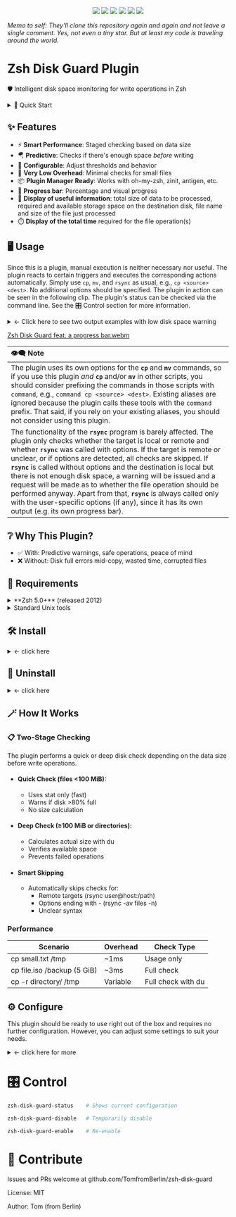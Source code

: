 <p align="center">
  <img src="https://img.shields.io/badge/Zsh%20Plugin-zsh--disk--guard-blue?style=plastic">
  <img src="https://img.shields.io/badge/zsh%20version-%E2%89%A55.0-blue?style=plastic">
  <img src="https://img.shields.io/badge/platform-Linux%20%7C%20macOS%20%7C%20BSD-lightgrey?style=plastic">
  <img src="https://img.shields.io/badge/license-MIT-green?style=plastic">
  <img src="https://img.shields.io/github/stars/TomfromBerlin/zsh-disk-guard?style=plastic">
  <img src="https://img.shields.io/github/downloads/TomfromBerlin/zsh-disk-guard/total?style=plastic&labelColor=grey&color=blue">
<!--
![GitHub Downloads (all assets, all releases)](https://img.shields.io/github/downloads/TomfromBerlin/zsh-disk-guard/total?style=plastic&labelColor=grey&color=blue)
-->
  </p>
  
_Memo to self: They'll clone this repository again and again and not leave a single comment. Yes, not even a tiny star. But at least my code is traveling around the world._

# Zsh Disk Guard Plugin

🛡️ Intelligent disk space monitoring for write operations in Zsh

<details><summary> 🚀 Quick Start</summary>

```zsh
 # Install
 git clone https://github.com/TomfromBerlin/zsh-disk-guard ~/.config/zsh/plugins/zsh-disk-guard
 echo "source ~/.config/zsh/plugins/zsh-disk-guard/zsh-disk-guard.plugin.zsh" >> ~/.zshrc
 source ~/.zshrc
```
For installation with the plugin manager or framework of your choice, see the 🛠️ Install section.
</details>

## ✨ Features

- ⚡ **Smart Performance**: Staged checking based on data size
- 🪂 **Predictive**: Checks if there's enough space *before* writing
- 🔧 **Configurable**: Adjust thresholds and behavior
- 🫥 **Very Low Overhead**: Minimal checks for small files
- 📦 **Plugin Manager Ready**: Works with oh-my-zsh, zinit, antigen, etc.
- 👣 **Progress bar**: Percentage and visual progress
- 💾 **Display of useful information**: total size of data to be processed, required and available storage space on the destination disk, file name and size of the file just processed
- ⏱️ **Display of the total time** required for the file operation(s)

## 🖥️ Usage

Since this is a plugin, manual execution is neither necessary nor useful. The plugin reacts to certain triggers and executes the corresponding actions automatically. Simply use `cp`, `mv`, and `rsync` as usual, e.g., `cp <source> <dest>`. No additional options should be specified. The plugin in action can be seen in the following clip. The plugin's status can be checked via the command line. See the 🎛️ Control section for more information.

<details><summary> ← Click here to see two output examples with low disk space warning</summary>

```zsh

# Automatically checked
cp large-file.iso /backup/
# ⚠️  Warning: Partition /backup is 85% full!
# Continue anyway? [y/N]

# Prevents write if not enough space
mv bigdata/ /mnt/small-disk/
# ❌ ERROR: Not enough disk space on /mnt/small-disk!
#    Required: 5 GiB
#    Available: 3 GiB
#    Missing: 2048 MiB

# Smart: skips remote targets
rsync -av files/ user@remote:/backup/  # No local check

```
</details>

[Zsh Disk Guard feat. a progress bar.webm](https://github.com/user-attachments/assets/2ae905e8-cadd-49eb-b5e1-1d3a0a6e21e9)

| 👁️‍🗨️ Note |
|:-|
| The plugin uses its own options for the **`cp`** and **`mv`** commands, so if you use this plugin _and_ **`cp`** and/or **`mv`** in other scripts, you should consider prefixing the commands in those scripts with `command`, e.g., `command cp <source> <dest>`. Existing aliases are ignored because the plugin calls these tools with the `command` prefix. That said, if you rely on your existing aliases, you should not consider using this plugin.
The functionality of the **`rsync`** program is barely affected. The plugin only checks whether the target is local or remote and whether **`rsync`** was called with options. If the target is remote or unclear, or if options are detected, all checks are skipped. If **`rsync`** is called without options and the destination is local but there is not enough disk space, a warning will be issued and a request will be made as to whether the file operation should be performed anyway. Apart from that, **`rsync`** is always called only with the user-specific options (if any), since it has its own output (e.g. its own progress bar). |

## ❔ Why This Plugin?

- ✅ With: Predictive warnings, safe operations, peace of mind
- ❌ Without: Disk full errors mid-copy, wasted time, corrupted files


## 📝 Requirements

<details><summary>**Zsh 5.0+** (released 2012)</summary>
The version is checked when the plugin is loaded. If the version is too low, the plugin will not load. To manually check, run the following command at the command line:
   
  ```zsh
  echo $ZSH_VERSION
  ```
  
Upgrade: See [zsh.org](https://www.zsh.org/)
 </details>
 
<details><summary>Standard Unix tools</summary>

- df: Checks and displays the free disk space. Only mounted partitions are checked.
- stat: Used here to determine the file system status instead of the file status.
- du: Checks and displays the used disk space.
- cp: to copy files from one place to another
- mv: rename SOURCE to DEST, or move SOURCE(s) to DIRECTORY

</details>

## 🛠️ Install
<details><summary> ← click here</summary>

Add to your `.zshrc`:

### ZSH Unplugged (my recommendation)

```zsh
# (Do not use the following 15 lines along with other plugin managers!)
# <------------------------------------------------------------------------------------>
# ZSH UNPLUGGED start
#
# where do you want to store your plugins?
ZPLUGINDIR=$HOME/.config/zsh/plugins
#
# get zsh_unplugged and store it with your other plugins and source it
if [[ ! -d $ZPLUGINDIR/zsh_unplugged ]]; then
  git clone --quiet https://github.com/mattmc3/zsh_unplugged $ZPLUGINDIR/zsh_unplugged
fi
source $ZPLUGINDIR/zsh_unplugged/zsh_unplugged.zsh
#
# extend fpath and load zsh-defer
fpath+=($ZPLUGINDIR/zsh-defer)
autoload -Uz zsh-defer
#
# make list of the Zsh plugins you use (Consider paying attention to the loading order)
repos=(
  # ... your other plugins ...
  TomfromBerlin/Zsh-Disk-Guard
)
```

Insert the following code block before `autoload -Uz promptinit && promptinit`

```
# tweak compinit
alias compinit='compinit-tweak'
compinit-tweak() {
grep -q "ZPLUGINDIR/*/*" <<< "${@}" && \compinit "${@}"
}
# now load plugins
plugin-load $repos
# ZSH UNPLUGGED end
# <------------------------------------------------------------------------------------>
```

💡 Best practice: place the second code block right before your prompt definitions and - as already mentioned - mandatory before `autoload -Uz promptinit && promptinit`.


Other pluginmanagers and frameworks:

### Antigen

add to your .zshrc:

```zsh
antigen bundle TomfromBerlin/zsh-disk-guard
```

### Oh-My-Zsh

Enter the following command on the command line and confirm with Return

```zsh
git clone https://github.com/TomfromBerlin/zsh-disk-guard ${ZSH_CUSTOM:-~/.oh-my-zsh/custom}/plugins/zsh-disk-guard
```

then add to your .zshrc:

```zsh
plugins=(... zsh-disk-guard)
```

### Zinit

add to your .zshrc:

```zsh
zinit light TomfromBerlin/zsh-disk-guard
```

You can load the plugin with any other pluginmanagers as well.

⚠️ **Regardless which pluginmanager you use, the plugin may interfere with other plugins that monitor disk operations or use the wrapped commands (*cp*, *mv*, *rsync*). ⚠️**

### manual call via the command line

```zsh
git clone https://github.com/TomfromBerlin/zsh-disk-guard ~/.config/zsh/plugins/zsh-disk-guard
source ~/.config/zsh/plugins/zsh-disk-guard/zsh-disk-guard.plugin.zsh
```

</details>

## 🧹 Uninstall

<details><summary> ← click here</summary>

Simply remove from your plugin list and restart Zsh.

### Temporary Disable

```zsh

zsh-disk-guard-disable

```

### To completely remove:

```zsh

zsh_disk_guard_plugin_unload
rm -rf ~/.config/zsh/plugins/zsh-disk-guard

```

</details>

## 🪄 How It Works

### 📋 Two-Stage Checking

The plugin performs a quick or deep disk check depending on the data size before write operations.

- #### Quick Check (files <100 MiB):

  - Uses stat only (fast)
  - Warns if disk >80% full
  - No size calculation

- #### Deep Check (≥100 MiB or directories):

  - Calculates actual size with du
  - Verifies available space
  - Prevents failed operations

- #### Smart Skipping
  
  - Automatically skips checks for:
    - Remote targets (rsync user@host:/path)
    - Options ending with - (rsync -av files -n)
    - Unclear syntax

### Performance

|Scenario|Overhead|Check Type|
|-|-|-|
| cp small.txt /tmp | ~1ms | Usage only |
| cp file.iso /backup (5 GiB) | ~3ms | Full check |
| cp -r directory/ /tmp| Variable | Full check with du |

## ⚙️ Configure

This plugin should be ready to use right out of the box and requires no further configuration. However, you can adjust some settings to suit your needs.

<details><summary> ← click here for more</summary>

```zsh
# Set these settings before loading the plugin.
# To do this, either find the relevant settings in the script's configuration section
# and change only the values ​​(do not export them within the script), or enter one or
# more of the following commands in the command line (and then export them):

# set disk usage warning threshold to 90% (default value: 80%)
export ZSH_DISK_GUARD_THRESHOLD=90

# set deep check threshold to 500 MiB (default value: 100 MiB)
export ZSH_DISK_GUARD_DEEP_THRESHOLD=$((500 * 1024 * 1024))

# Enable debug output (default value: 0)
export ZSH_DISK_GUARD_DEBUG=1

# disable plugin (default value: 1)
export ZSH_DISK_GUARD_ENABLED=0

# ──────────────────────────────────────────────────────────────────
# Only play around with the following settings if you really know what you're doing!
# I'm serious!

# commands to be wrapped, separated by spaces (default: "cp mv rsync")
export ZSH_DISK_GUARD_COMMANDS="cp mv rsync"

# However, if you want to change the default (not recommended!),
# further customization is required, i.e. you need to create suitable wrappers.
# See the _zsh_disk_guard_cp() function to see how this can be done.
# ──────────────────────────────────────────────────────────────────
```
</details>

# 🎛️ Control

```zsh
zsh-disk-guard-status    # Shows current configuration
```

```zsh
zsh-disk-guard-disable   # Temporarily disable
```

```zsh
zsh-disk-guard-enable    # Re-enable
```

# 💬 Contribute
Issues and PRs welcome at github.com/TomfromBerlin/zsh-disk-guard

License: MIT

Author: Tom (from Berlin)
